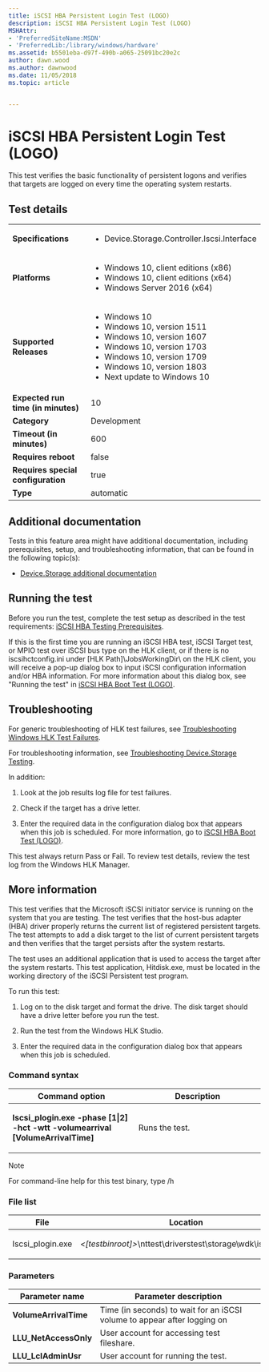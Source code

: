 ```yaml
---
title: iSCSI HBA Persistent Login Test (LOGO)
description: iSCSI HBA Persistent Login Test (LOGO)
MSHAttr:
- 'PreferredSiteName:MSDN'
- 'PreferredLib:/library/windows/hardware'
ms.assetid: b5501eba-d97f-490b-a065-25091bc20e2c
author: dawn.wood
ms.author: dawnwood
ms.date: 11/05/2018
ms.topic: article


---
```


# <span id="p_hlk_test.28885b09-7d61-431a-a376-dade735e5f6c"></span>iSCSI HBA Persistent Login Test (LOGO)


This test verifies the basic functionality of persistent logons and verifies that targets are logged on every time the operating system restarts.

## Test details

|||
|---|---|
| **Specifications**  | <ul><li>Device.Storage.Controller.Iscsi.Interface</li></ul> |  
| **Platforms**   | <ul><li>Windows 10, client editions (x86)</li><li>Windows 10, client editions (x64)</li><li>Windows Server 2016 (x64)</li></ul> |
| **Supported Releases** | <ul><li>Windows 10</li><li>Windows 10, version 1511</li><li>Windows 10, version 1607</li><li>Windows 10, version 1703</li><li>Windows 10, version 1709</li><li>Windows 10, version 1803</li><li>Next update to Windows 10</li></ul> |
|**Expected run time (in minutes)**| 10 |
|**Category**| Development |
|**Timeout (in minutes)**| 600 |
|**Requires reboot**| false |
|**Requires special configuration**| true |
|**Type**| automatic |



## <span id="Additional_documentation"></span><span id="additional_documentation"></span><span id="ADDITIONAL_DOCUMENTATION"></span>Additional documentation


Tests in this feature area might have additional documentation, including prerequisites, setup, and troubleshooting information, that can be found in the following topic(s):

-   [Device.Storage additional documentation](device-storage-additional-documentation.md)

## <span id="Running_the_test"></span><span id="running_the_test"></span><span id="RUNNING_THE_TEST"></span>Running the test


Before you run the test, complete the test setup as described in the test requirements: [iSCSI HBA Testing Prerequisites](iscsi-hba-testing-prerequisites.md).

If this is the first time you are running an iSCSI HBA test, iSCSI Target test, or MPIO test over iSCSI bus type on the HLK client, or if there is no iscsihctconfig.ini under \[HLK Path\]\\JobsWorkingDir\\ on the HLK client, you will receive a pop-up dialog box to input iSCSI configuration information and/or HBA information. For more information about this dialog box, see "Running the test" in [iSCSI HBA Boot Test (LOGO)](ca7ad4d0-6950-4e2d-bdfe-b80c7873ba90.md).

## <span id="Troubleshooting"></span><span id="troubleshooting"></span><span id="TROUBLESHOOTING"></span>Troubleshooting


For generic troubleshooting of HLK test failures, see [Troubleshooting Windows HLK Test Failures](../user/troubleshooting-windows-hlk-test-failures.md).

For troubleshooting information, see [Troubleshooting Device.Storage Testing](troubleshooting-devicestorage-testing.md).

In addition:

1.  Look at the job results log file for test failures.

2.  Check if the target has a drive letter.

3.  Enter the required data in the configuration dialog box that appears when this job is scheduled. For more information, go to [iSCSI HBA Boot Test (LOGO)](ca7ad4d0-6950-4e2d-bdfe-b80c7873ba90.md).

This test always return Pass or Fail. To review test details, review the test log from the Windows HLK Manager.

## <span id="More_information"></span><span id="more_information"></span><span id="MORE_INFORMATION"></span>More information


This test verifies that the Microsoft iSCSI initiator service is running on the system that you are testing. The test verifies that the host-bus adapter (HBA) driver properly returns the current list of registered persistent targets. The test attempts to add a disk target to the list of current persistent targets and then verifies that the target persists after the system restarts.

The test uses an additional application that is used to access the target after the system restarts. This test application, Hitdisk.exe, must be located in the working directory of the iSCSI Persistent test program.

To run this test:

1.  Log on to the disk target and format the drive. The disk target should have a drive letter before you run the test.

2.  Run the test from the Windows HLK Studio.

3.  Enter the required data in the configuration dialog box that appears when this job is scheduled.

### <span id="Command_syntax"></span><span id="command_syntax"></span><span id="COMMAND_SYNTAX"></span>Command syntax

<table>
<colgroup>
<col width="50%" />
<col width="50%" />
</colgroup>
<thead>
<tr class="header">
<th>Command option</th>
<th>Description</th>
</tr>
</thead>
<tbody>
<tr class="odd">
<td><p><strong>Iscsi_plogin.exe -phase [1|2] -hct -wtt -volumearrival [VolumeArrivalTime]</strong></p></td>
<td><p>Runs the test.</p></td>
</tr>
</tbody>
</table>

> [!NOTE]
> 
> For command-line help for this test binary, type /h



### <span id="File_list"></span><span id="file_list"></span><span id="FILE_LIST"></span>File list

<table>
<colgroup>
<col width="50%" />
<col width="50%" />
</colgroup>
<thead>
<tr class="header">
<th>File</th>
<th>Location</th>
</tr>
</thead>
<tbody>
<tr class="odd">
<td><p>Iscsi_plogin.exe</p></td>
<td><p><em>&lt;[testbinroot]&gt;</em>\nttest\driverstest\storage\wdk\iscsi&lt;/p&gt;</td>
</tr>
</tbody>
</table>



### <span id="Parameters"></span><span id="parameters"></span><span id="PARAMETERS"></span>Parameters

| Parameter name         | Parameter description                                                    |
|------------------------|--------------------------------------------------------------------------|
| **VolumeArrivalTime**  | Time (in seconds) to wait for an iSCSI volume to appear after logging on |
| **LLU\_NetAccessOnly** | User account for accessing test fileshare.                               |
| **LLU\_LclAdminUsr**   | User account for running the test.                                       |












